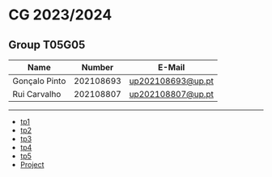 # CG 2023/2024

## Group T05G05
| Name             | Number    | E-Mail             |
| ---------------- | --------- | ------------------ |
| Gonçalo Pinto         | 202108693 | up202108693@up.pt                |
| Rui Carvalho         | 202108807 | up202108807@up.pt                |

----

  - [tp1](tp1/README.md)
  - [tp2](tp2/README.md)
  - [tp3](tp3/README.md)
  - [tp4](tp4/README.md)
  - [tp5](tp5/README.md)
  - [Project](proj/README.md)
